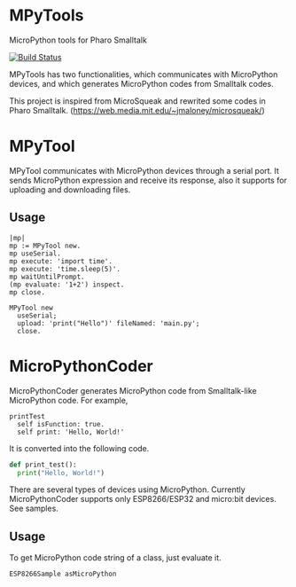 # MPyTools
MicroPython tools for Pharo Smalltalk

[![Build Status](https://app.travis-ci.com/EiichiroIto/MPyTools.svg?branch=master)](https://app.travis-ci.com/EiichiroIto/MPyTools)

MPyTools has two functionalities, which communicates with MicroPython devices, and which generates MicroPython codes from Smalltalk codes.

This project is inspired from MicroSqueak and rewrited some codes in Pharo Smalltalk. (https://web.media.mit.edu/~jmaloney/microsqueak/)

# MPyTool
MPyTool communicates with MicroPython devices through a serial port. It sends MicroPython expression and receive its response, also it supports for uploading and downloading files.

## Usage

```Smalltalk
|mp|
mp := MPyTool new.
mp useSerial.
mp execute: 'import time'.
mp execute: 'time.sleep(5)'.
mp waitUntilPrompt.
(mp evaluate: '1+2') inspect.
mp close.
```

```Smalltalk
MPyTool new
  useSerial;
  upload: 'print("Hello")' fileNamed: 'main.py';
  close.
```

# MicroPythonCoder
MicroPythonCoder generates MicroPython code from Smalltalk-like MicroPython code.
For example,

```Smalltalk
printTest
  self isFunction: true.
  self print: 'Hello, World!'
```

It is converted into the following code.

```Python
def print_test():
  print("Hello, World!")
```

There are several types of devices using MicroPython. Currently MicroPythonCoder supports only ESP8266/ESP32 and micro:bit devices. See samples.

## Usage
To get MicroPython code string of a class, just evaluate it.

```smalltalk
ESP8266Sample asMicroPython
```
